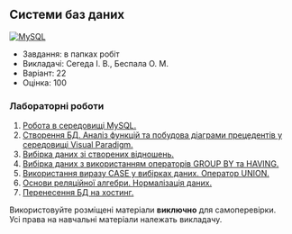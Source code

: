 ## Системи баз даних

[![MySQL](https://img.shields.io/badge/MySQL-4479A1?style=for-the-badge&logo=mysql&logoColor=FFF)](#)

- Завдання: в папках робіт
- Викладачі: Сегеда І. В., Беспала О. М.
- Варіант: 22 
- Оцінка: 100

### Лабораторні роботи
 1. [Робота в середовищі MySQL.](https://github.com/xairaven/KPI-Labs/tree/main/4thSemester/Database%20Systems/Lab1)<br>
 2. [Створення БД. Аналіз функцій та побудова діаграми прецедентів у середовищі Visual Paradigm.](https://github.com/xairaven/KPI-Labs/tree/main/4thSemester/Database%20Systems/Lab2)<br>
 3. [Вибірка даних зі створених відношень.](https://github.com/xairaven/KPI-Labs/tree/main/4thSemester/Database%20Systems/Lab3)<br>
 4. [Вибірка даних з використанням операторів GROUP BY та HAVING.](https://github.com/xairaven/KPI-Labs/tree/main/4thSemester/Database%20Systems/Lab4)<br>
 5. [Використання виразу CASE у вибірках даних. Оператор UNION.](https://github.com/xairaven/KPI-Labs/tree/main/4thSemester/Database%20Systems/Lab5)<br>
 6. [Основи реляційної алгебри. Нормалізація даних.](https://github.com/xairaven/KPI-Labs/tree/main/4thSemester/Database%20Systems/Lab6)<br>
 7. [Перенесення БД на хостинг.](https://github.com/xairaven/KPI-Labs/tree/main/4thSemester/Database%20Systems/Lab7)<br>   

Використовуйте розміщені матеріали **виключно** для самоперевірки.<br>
Усі права на навчальні матеріали належать викладачу.
